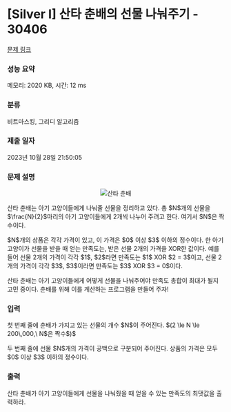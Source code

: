 # [Silver I] 산타 춘배의 선물 나눠주기 - 30406 

[문제 링크](https://www.acmicpc.net/problem/30406) 

### 성능 요약

메모리: 2020 KB, 시간: 12 ms

### 분류

비트마스킹, 그리디 알고리즘

### 제출 일자

2023년 10월 28일 21:50:05

### 문제 설명

<p style="text-align: center;"><img alt="산타 춘배" src="https://upload.acmicpc.net/5684d96a-d6ae-45ed-a967-dca2028a25d6/-/preview/" style="max-height:300px; object-fit:contain; display:inline-block;"></p>

<p>산타 춘배는 아기 고양이들에게 나눠줄 선물을 정리하고 있다. 총 $N$개의 선물을 $\frac{N}{2}$마리의 아기 고양이들에게 2개씩 나누어 주려고 한다. 여기서 $N$은 짝수이다.</p>

<p>$N$개의 상품은 각각 가격이 있고, 이 가격은 $0$ 이상 $3$ 이하의 정수이다. 한 아기 고양이가 선물을 받을 때 얻는 만족도는, 받은 선물 2개의 가격을 XOR한 값이다. 예를 들어 선물 2개의 가격이 각각 $1$, $2$라면 만족도는 $1$ XOR $2 = 3$이고, 선물 2개의 가격이 각각 $3$, $3$이라면 만족도는 $3$ XOR $3 = 0$이다.</p>

<p>산타 춘배는 아기 고양이들에게 어떻게 선물을 나눠주어야 만족도 총합이 최대가 될지 고민 중이다. 춘배를 위해 이를 계산하는 프로그램을 만들어 주자!</p>

### 입력 

 <p>첫 번째 줄에 춘배가 가지고 있는 선물의 개수 $N$이 주어진다. $(2 \le N \le 200\,000,\ N$은 짝수$)$</p>

<p>두 번째 줄에 선물 $N$개의 가격이 공백으로 구분되어 주어진다. 상품의 가격은 모두 $0$ 이상 $3$ 이하의 정수이다.</p>

### 출력 

 <p>산타 춘배가 아기 고양이들에게 선물을 나눠줬을 때 얻을 수 있는 만족도의 최댓값을 출력하라.</p>

